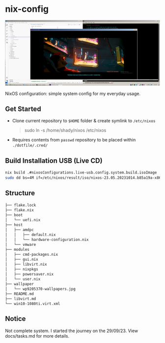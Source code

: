 # nix-config

![Running Config](./doc/data/looking_g;ass_cyberpunk_2023-11-09_12-51.png)

NixOS configuration: simple system config for my everyday usage.

## Get Started

- Clone current repository to `$HOME` folder & create symlink to `/etc/nixos`
  > sudo ln -s /home/shady/nixos /etc/nixos
- Requires contents from `passwd` repository to be placed within `./dotfile/.cred/`

## Build Installation USB (Live CD)

``` bash
nix build .#nixosConfigurations.live-usb.config.system.build.isoImage
sudo dd bs=4M if=/etc/nixos/result/iso/nixos-23.05.20231014.b85a19a-x86_64-linux.iso of=/dev/sdc conv=fdatasync  status=progress
```

## Structure

```
├── flake.lock
├── flake.nix
├── boot
│   └── uefi.nix
├── host
│   ├── amdpc
│   │   ├── default.nix
│   │   └── hardware-configuration.nix
│   └── vmware
├── modules
│   ├── cmd-packages.nix
│   ├── gui.nix
│   ├── libvirt.nix
│   ├── nixpkgs
│   ├── powersaver.nix
│   └── user.nix
├── wallpaper
│   └── wp9205370-wallpapers.jpg
├── README.md
├── libvirt.md
└── win10-1080ti.virt.xml
```

## Notice
Not complete system. I started the journey on the 29/09/23. View docs/tasks.md for more details.

